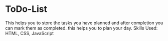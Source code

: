# ToDo-List
This helps you to store the tasks you have planned and after completion you can mark them as completed. this helps you to plan your day.
Skills Used: HTML, CSS, JavaScript
